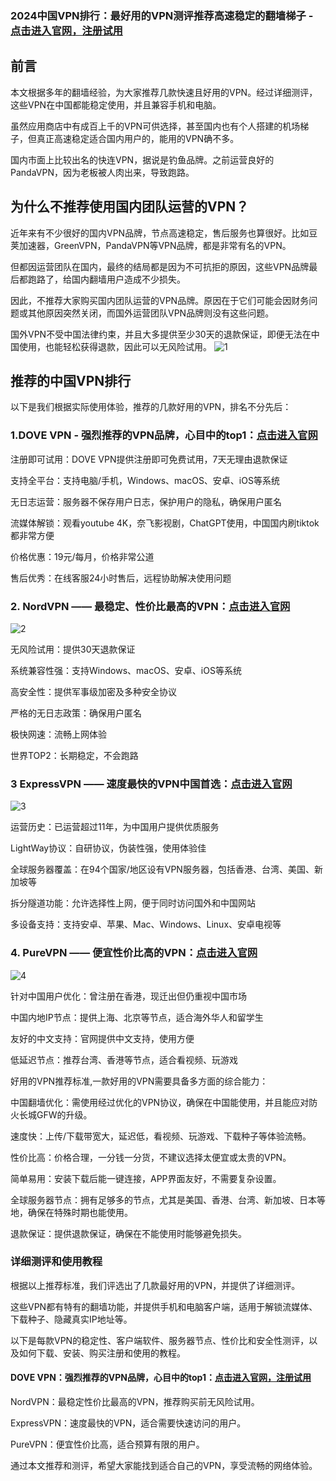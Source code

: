 ### 2024中国VPN排行：最好用的VPN测评推荐高速稳定的翻墙梯子 - [点击进入官网，注册试用](https://tgjkdjfk.top/a.php?asbcbO1PCgF)
## 前言

本文根据多年的翻墙经验，为大家推荐几款快速且好用的VPN。经过详细测评，这些VPN在中国都能稳定使用，并且兼容手机和电脑。
    
虽然应用商店中有成百上千的VPN可供选择，甚至国内也有个人搭建的机场梯子，但真正高速稳定适合国内用户的，能用的VPN确不多。

国内市面上比较出名的快连VPN，据说是钓鱼品牌。之前运营良好的PandaVPN，因为老板被人肉出来，导致跑路。


## 为什么不推荐使用国内团队运营的VPN？
近年来有不少很好的国内VPN品牌，节点高速稳定，售后服务也算很好。比如豆荚加速器，GreenVPN，PandaVPN等VPN品牌，都是非常有名的VPN。

但都因运营团队在国内，最终的结局都是因为不可抗拒的原因，这些VPN品牌最后都跑路了，给国内翻墙用户造成不少损失。

因此，不推荐大家购买国内团队运营的VPN品牌。原因在于它们可能会因财务问题或其他原因突然关闭，而国外运营团队VPN品牌则没有这些问题。

国外VPN不受中国法律约束，并且大多提供至少30天的退款保证，即便无法在中国使用，也能轻松获得退款，因此可以无风险试用。
![1](https://www.cnvintage.org/assets/files/2024-05-19/1716120337-996826-featured-image-best-vpns-for-china-zh-hanz.png)

## 推荐的中国VPN排行
以下是我们根据实际使用体验，推荐的几款好用的VPN，排名不分先后：

### 1.DOVE VPN - 强烈推荐的VPN品牌，心目中的top1：[点击进入官网](https://tgjkdjfk.top/a.php?asbcbO1PCgF)

注册即可试用：DOVE VPN提供注册即可免费试用，7天无理由退款保证

支持全平台：支持电脑/手机，Windows、macOS、安卓、iOS等系统

无日志运营：服务器不保存用户日志，保护用户的隐私，确保用户匿名

流媒体解锁：观看youtube 4K，奈飞影视剧，ChatGPT使用，中国国内刷tiktok都非常方便

价格优惠：19元/每月，价格非常公道

售后优秀：在线客服24小时售后，远程协助解决使用问题

### 2. NordVPN —— 最稳定、性价比最高的VPN：[点击进入官网](https://tgjkdjfk.top/a.php?asbcbO1PCgF)
![2](https://uf.cari.com.my/forumx/cforum/forum/202405/19/194802uzho4ynfyzt5z2sj.png.thumb.jpg)

无风险试用：提供30天退款保证

系统兼容性强：支持Windows、macOS、安卓、iOS等系统

高安全性：提供军事级加密及多种安全协议

严格的无日志政策：确保用户匿名

极快网速：流畅上网体验

世界TOP2：长期稳定，不会跑路

### 3 ExpressVPN —— 速度最快的VPN中国首选：[点击进入官网](https://tgjkdjfk.top/a.php?asbcbO1PCgF)
![3](https://uf.cari.com.my/forumx/cforum/forum/202405/19/194802wco9902fsr3bjz9q.jpg.thumb.jpg)

运营历史：已运营超过11年，为中国用户提供优质服务

LightWay协议：自研协议，伪装性强，使用体验佳

全球服务器覆盖：在94个国家/地区设有VPN服务器，包括香港、台湾、美国、新加坡等

拆分隧道功能：允许选择性上网，便于同时访问国外和中国网站

多设备支持：支持安卓、苹果、Mac、Windows、Linux、安卓电视等


### 4. PureVPN —— 便宜性价比高的VPN：[点击进入官网](https://tgjkdjfk.top/a.php?asbcbO1PCgF)
![4](https://uf.cari.com.my/forumx/cforum/forum/202405/19/194802erg3egin3etpcers.jpg.thumb.jpg)

针对中国用户优化：曾注册在香港，现迁出但仍重视中国市场

中国内地IP节点：提供上海、北京等节点，适合海外华人和留学生

友好的中文支持：官网提供中文支持，使用方便

低延迟节点：推荐台湾、香港等节点，适合看视频、玩游戏

好用的VPN推荐标准,一款好用的VPN需要具备多方面的综合能力：

中国翻墙优化：需使用经过优化的VPN协议，确保在中国能使用，并且能应对防火长城GFW的升级。

速度快：上传/下载带宽大，延迟低，看视频、玩游戏、下载种子等体验流畅。

性价比高：价格合理，一分钱一分货，不建议选择太便宜或太贵的VPN。

简单易用：安装下载后能一键连接，APP界面友好，不需要复杂设置。

全球服务器节点：拥有足够多的节点，尤其是美国、香港、台湾、新加坡、日本等地，确保在特殊时期也能使用。

退款保证：提供退款保证，确保在不能使用时能够避免损失。

### 详细测评和使用教程
根据以上推荐标准，我们评选出了几款最好用的VPN，并提供了详细测评。

这些VPN都有特有的翻墙功能，并提供手机和电脑客户端，适用于解锁流媒体、下载种子、隐藏真实IP地址等。

以下是每款VPN的稳定性、客户端软件、服务器节点、性价比和安全性测评，以及如何下载、安装、购买注册和使用的教程。

#### DOVE VPN：强烈推荐的VPN品牌，心目中的top1：[点击进入官网，注册试用](https://tgjkdjfk.top/a.php?asbcbO1PCgF)

NordVPN：最稳定性价比最高的VPN，推荐购买前无风险试用。

ExpressVPN：速度最快的VPN，适合需要快速访问的用户。

PureVPN：便宜性价比高，适合预算有限的用户。

通过本文推荐和测评，希望大家能找到适合自己的VPN，享受流畅的网络体验。


